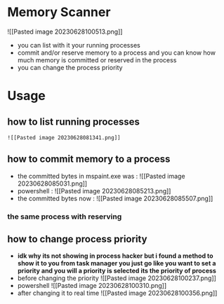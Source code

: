 # Memory Scanner
![[Pasted image 20230628100513.png]]
* you can list with it your running processes
* commit and/or reserve memory to a process and you can know how much memory is committed or reserved in the process
* you can change the process priority 
# Usage
## how to list running processes
	![[Pasted image 20230628081341.png]]
## how to commit memory to a process
* the committed bytes in mspaint.exe was :
	![[Pasted image 20230628085031.png]]
* powershell :
	![[Pasted image 20230628085213.png]]
* the committed bytes now :
	![[Pasted image 20230628085507.png]]
### the same process with reserving
## how to change process priority
* **idk why its not showing in process hacker but i found a method to show it to you from task manager you just go like you want to set a priority and you will a priority is selected its the priority of process**
* before changing the priority
	![[Pasted image 20230628100237.png]]
* powershell
	![[Pasted image 20230628100310.png]]
* after changing it to real time 
	![[Pasted image 20230628100356.png]]
